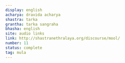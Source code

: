 ```yaml
---
display: english
acharya: dravida acharya
shastra: tarka
grantha: tarka sangraha
bhasha: english
site: audio links
link: http://shastranethralaya.org/discourse/mool/
number: 11
status: complete
tag: mula
---
```

